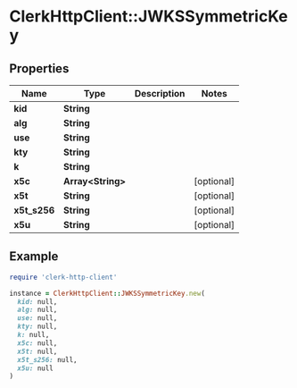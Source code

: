 # ClerkHttpClient::JWKSSymmetricKey

## Properties

| Name | Type | Description | Notes |
| ---- | ---- | ----------- | ----- |
| **kid** | **String** |  |  |
| **alg** | **String** |  |  |
| **use** | **String** |  |  |
| **kty** | **String** |  |  |
| **k** | **String** |  |  |
| **x5c** | **Array&lt;String&gt;** |  | [optional] |
| **x5t** | **String** |  | [optional] |
| **x5t_s256** | **String** |  | [optional] |
| **x5u** | **String** |  | [optional] |

## Example

```ruby
require 'clerk-http-client'

instance = ClerkHttpClient::JWKSSymmetricKey.new(
  kid: null,
  alg: null,
  use: null,
  kty: null,
  k: null,
  x5c: null,
  x5t: null,
  x5t_s256: null,
  x5u: null
)
```

